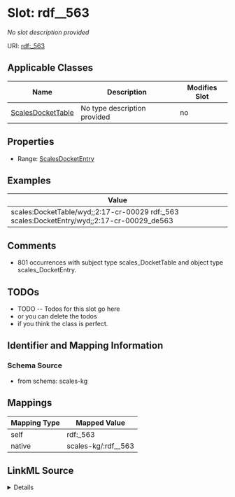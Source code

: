 

# Slot: rdf__563


_No slot description provided_





URI: [rdf:_563](http://www.w3.org/1999/02/22-rdf-syntax-ns#_563)



<!-- no inheritance hierarchy -->





## Applicable Classes

| Name | Description | Modifies Slot |
| --- | --- | --- |
| [ScalesDocketTable](../classes/ScalesDocketTable.md) | No type description provided |  no  |







## Properties

* Range: [ScalesDocketEntry](../classes/ScalesDocketEntry.md)






## Examples

| Value |
| --- |
| scales:DocketTable/wyd;;2:17-cr-00029 rdf:_563 scales:DocketEntry/wyd;;2:17-cr-00029_de563 |

## Comments

* 801 occurrences with subject type scales_DocketTable and object type scales_DocketEntry.

## TODOs

* TODO -- Todos for this slot go here
* or you can delete the todos
* if you think the class is perfect.

## Identifier and Mapping Information







### Schema Source


* from schema: scales-kg




## Mappings

| Mapping Type | Mapped Value |
| ---  | ---  |
| self | rdf:_563 |
| native | scales-kg/:rdf__563 |




## LinkML Source

<details>
```yaml
name: rdf__563
description: No slot description provided
todos:
- TODO -- Todos for this slot go here
- or you can delete the todos
- if you think the class is perfect.
comments:
- 801 occurrences with subject type scales_DocketTable and object type scales_DocketEntry.
examples:
- value: scales:DocketTable/wyd;;2:17-cr-00029 rdf:_563 scales:DocketEntry/wyd;;2:17-cr-00029_de563
from_schema: scales-kg
rank: 1000
slot_uri: rdf:_563
alias: rdf__563
domain_of:
- scales_DocketTable
range: scales_DocketEntry

```
</details>